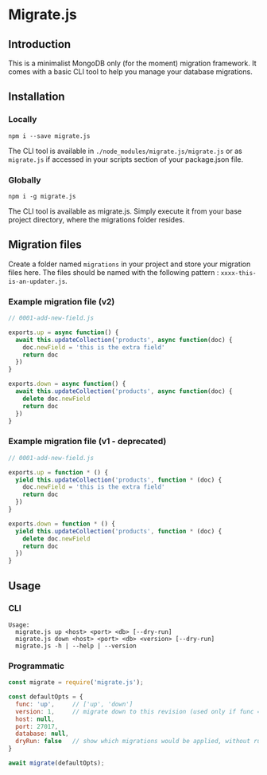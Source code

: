 # Migrate.js

## Introduction

This is a minimalist MongoDB only (for the moment) migration framework. It comes with a basic CLI tool to help you manage your database migrations.


## Installation

### Locally

`npm i --save migrate.js`

The CLI tool is available in `./node_modules/migrate.js/migrate.js` or as `migrate.js` if accessed in your scripts section of your package.json file.


### Globally

`npm i -g migrate.js`

The CLI tool is available as migrate.js. Simply execute it from your base project directory, where the migrations folder resides.


## Migration files

Create a folder named `migrations` in your project and store your migration files here. The files should be named with the following pattern : `xxxx-this-is-an-updater.js`.

### Example migration file (v2)

```js
// 0001-add-new-field.js

exports.up = async function() {
  await this.updateCollection('products', async function(doc) {
    doc.newField = 'this is the extra field'
    return doc
  })
}

exports.down = async function() {
  await this.updateCollection('products', async function(doc) {
    delete doc.newField
    return doc
  })
}
```

### Example migration file (v1 - deprecated)

```js
// 0001-add-new-field.js

exports.up = function * () {
  yield this.updateCollection('products', function * (doc) {
    doc.newField = 'this is the extra field'
    return doc
  })
}

exports.down = function * () {
  yield this.updateCollection('products', function * (doc) {
    delete doc.newField
    return doc
  })
}
```


## Usage

### CLI
```
Usage:
  migrate.js up <host> <port> <db> [--dry-run]
  migrate.js down <host> <port> <db> <version> [--dry-run]
  migrate.js -h | --help | --version
```

### Programmatic
```js
const migrate = require('migrate.js');

const defaultOpts = {
  func: 'up',     // ['up', 'down']
  version: 1,     // migrate down to this revision (used only if func === 'down')
  host: null,
  port: 27017,
  database: null,
  dryRun: false   // show which migrations would be applied, without running it
}

await migrate(defaultOpts);
```